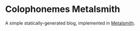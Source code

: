 # Colophonemes Metalsmith

A simple statically-generated blog, implemented in [Metalsmith](http://www.metalsmith.io/).
